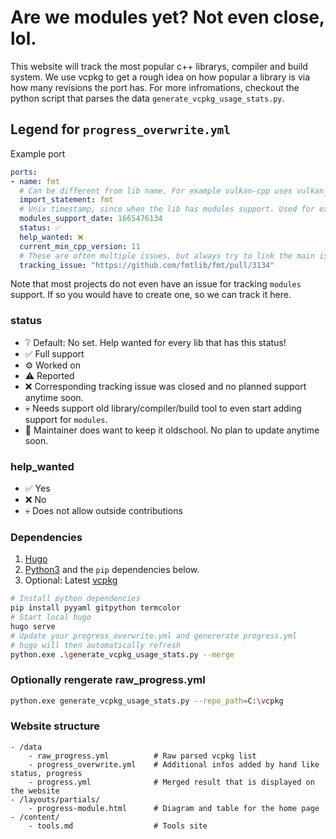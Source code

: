 # Are we modules yet? Not even close, lol.

This website will track the most popular c++ librarys, compiler and build system. We use vcpkg to get a rough idea on how popular a library is via how many revisions the port has. For more infromations, checkout the python script that parses the data `generate_vcpkg_usage_stats.py`.  



## Legend for `progress_overwrite.yml`

Example port 
``` yml
ports: 
- name: fmt
  # Can be different from lib name. For example vulkan-cpp uses vulkan_cpp!
  import_statement: fmt
  # Unix timestamp, since when the lib has modules support. Used for extrapolating finish date
  modules_support_date: 1665476134 
  status: ✅
  help_wanted: ❌
  current_min_cpp_version: 11
  # These are often multiple issues, but always try to link the main issue
  tracking_issue: "https://github.com/fmtlib/fmt/pull/3134"
```

Note that most projects do not even have an issue for tracking `modules` support. If so you would have to create one, so we can track it here.

### status
- ❔ Default: No set. Help wanted for every lib that has this status!
- ✅ Full support
- ⚙️ Worked on
- ⚠️ Reported
- ❌ Corresponding tracking issue was closed and no planned support anytime soon.
- 💀 Needs support old library/compiler/build tool to even start adding support for `modules`.
- 🤡 Maintainer does want to keep it oldschool. No plan to update anytime soon.

### help_wanted
- ✅ Yes
- ❌ No
- 💀 Does not allow outside contributions

### Dependencies
1. [Hugo](https://gohugo.io/)
1. [Python3](https://www.python.org/downloads/) and the `pip` dependencies below. 
1. Optional: Latest [vcpkg](https://github.com/microsoft/vcpkg)

```bash
# Install python dependencies
pip install pyyaml gitpython termcolor
# Start local hugo
hugo serve
# Update your progress_overwrite.yml and genererate progress.yml
# hugo will then automatically refresh
python.exe .\generate_vcpkg_usage_stats.py --merge
```

### Optionally rengerate raw_progress.yml
```bash
python.exe generate_vcpkg_usage_stats.py --repo_path=C:\vcpkg
```

### Website structure
```
- /data
    - raw_progress.yml          # Raw parsed vcpkg list
    - progress_overwrite.yml    # Additional infos added by hand like status, progress
    - progress.yml              # Merged result that is displayed on the website
- /layouts/partials/
    - progress-module.html      # Diagram and table for the home page
- /content/
    - tools.md                  # Tools site
```
